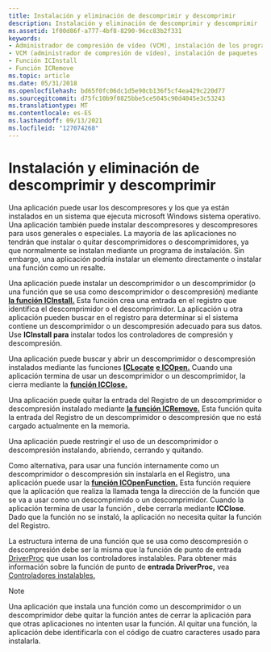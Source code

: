 ```yaml
---
title: Instalación y eliminación de descomprimir y descomprimir
description: Instalación y eliminación de descomprimir y descomprimir
ms.assetid: 1f00d86f-a777-4bf8-8290-96cc83b2f331
keywords:
- Administrador de compresión de vídeo (VCM), instalación de los programas
- VCM (administrador de compresión de vídeo), instalación de paquetes
- Función ICInstall
- Función ICRemove
ms.topic: article
ms.date: 05/31/2018
ms.openlocfilehash: bd65f0fc06dc1d5e90cb136f5cf4ea429c220d77
ms.sourcegitcommit: d75fc10b9f0825bbe5ce5045c90d4045e3c53243
ms.translationtype: MT
ms.contentlocale: es-ES
ms.lasthandoff: 09/13/2021
ms.locfileid: "127074268"
---
```

# <a name="compressor-and-decompressor-installation-and-removal"></a>Instalación y eliminación de descomprimir y descomprimir

Una aplicación puede usar los descompresores y los que ya están instalados en un sistema que ejecuta microsoft Windows sistema operativo. Una aplicación también puede instalar descompresores y descompresores para usos generales o especiales. La mayoría de las aplicaciones no tendrán que instalar o quitar descomprimidores o descomprimidores, ya que normalmente se instalan mediante un programa de instalación. Sin embargo, una aplicación podría instalar un elemento directamente o instalar una función como un resalte.

Una aplicación puede instalar un descomprimidor o un descomprimidor (o una función que se usa como descomprimidor o descompresión) mediante [**la función ICInstall.**](/windows/desktop/api/Vfw/nf-vfw-icinstall) Esta función crea una entrada en el registro que identifica el descomprimidor o el descomprimidor. La aplicación u otra aplicación pueden buscar en el registro para determinar si el sistema contiene un descomprimidor o un descompresión adecuado para sus datos. Use **ICInstall para** instalar todos los controladores de compresión y descompresión.

Una aplicación puede buscar y abrir un descomprimidor o descompresión instalados mediante las funciones [**ICLocate**](/windows/desktop/api/Vfw/nf-vfw-iclocate) [**e ICOpen.**](/windows/desktop/api/Vfw/nf-vfw-icopen) Cuando una aplicación termina de usar un descomprimidor o un descomprimidor, la cierra mediante la [**función ICClose.**](/windows/desktop/api/Vfw/nf-vfw-icclose)

Una aplicación puede quitar la entrada del Registro de un descomprimidor o descompresión instalado mediante [**la función ICRemove.**](/windows/desktop/api/Vfw/nf-vfw-icremove) Esta función quita la entrada del Registro de un descomprimidor o descompresión que no está cargado actualmente en la memoria.

Una aplicación puede restringir el uso de un descomprimidor o descompresión instalando, abriendo, cerrando y quitando.

Como alternativa, para usar una función internamente como un descomprimidor o descompresión sin instalarla en el Registro, una aplicación puede usar la [**función ICOpenFunction.**](/windows/desktop/api/Vfw/nf-vfw-icopenfunction) Esta función requiere que la aplicación que realiza la llamada tenga la dirección de la función que se va a usar como un descomprimido o un descomprimidor. Cuando la aplicación termina de usar la función , debe cerrarla mediante **ICClose**. Dado que la función no se instaló, la aplicación no necesita quitar la función del Registro.

La estructura interna de una función que se usa como descompresión o descompresión debe ser la misma que la función de punto de entrada [DriverProc](/windows/win32/api/mmiscapi/nc-mmiscapi-driverproc) que usan los controladores instalables. Para obtener más información sobre la función de punto de **entrada DriverProc,** vea [Controladores instalables.](installable-drivers.md)

> [!Note]  
> Una aplicación que instala una función como un descomprimidor o un descomprimidor debe quitar la función antes de cerrar la aplicación para que otras aplicaciones no intenten usar la función. Al quitar una función, la aplicación debe identificarla con el código de cuatro caracteres usado para instalarla.

 

 

 